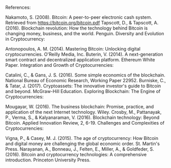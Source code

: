 References:

Nakamoto, S. (2008). Bitcoin: A peer-to-peer electronic cash system. Retrieved from https://bitcoin.org/bitcoin.pdf
Tapscott, D., & Tapscott, A. (2016). Blockchain revolution: How the technology behind Bitcoin is changing money, business, and the world. Penguin.
Diversity and Evolution in Cryptocurrency:

Antonopoulos, A. M. (2014). Mastering Bitcoin: Unlocking digital cryptocurrencies. O'Reilly Media, Inc.
Buterin, V. (2014). A next-generation smart contract and decentralized application platform. Ethereum White Paper.
Integration and Growth of Cryptocurrencies:

Catalini, C., & Gans, J. S. (2016). Some simple economics of the blockchain. National Bureau of Economic Research, Working Paper 22952.
Burniske, C., & Tatar, J. (2017). Cryptoassets: The innovative investor's guide to Bitcoin and beyond. McGraw-Hill Education.
Exploring Blockchain: The Engine of Cryptocurrencies:

Mougayar, W. (2016). The business blockchain: Promise, practice, and application of the next Internet technology. Wiley.
Crosby, M., Pattanayak, P., Verma, S., & Kalyanaraman, V. (2016). Blockchain technology: Beyond Bitcoin. Applied Innovation Review, 2, 6-19.
Challenges and Complexities of Cryptocurrencies:

Vigna, P., & Casey, M. J. (2015). The age of cryptocurrency: How Bitcoin and digital money are challenging the global economic order. St. Martin's Press.
Narayanan, A., Bonneau, J., Felten, E., Miller, A., & Goldfeder, S. (2016). Bitcoin and cryptocurrency technologies: A comprehensive introduction. Princeton University Press.